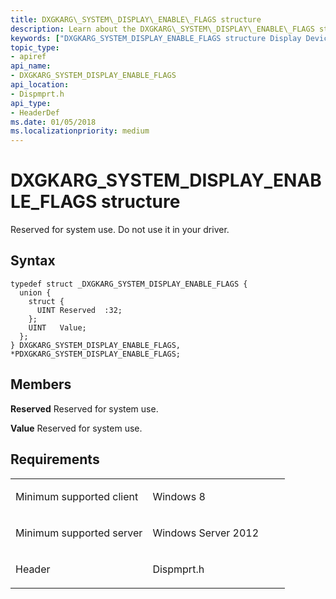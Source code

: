 ```yaml
---
title: DXGKARG\_SYSTEM\_DISPLAY\_ENABLE\_FLAGS structure
description: Learn about the DXGKARG\_SYSTEM\_DISPLAY\_ENABLE\_FLAGS structure, which is reserved for system use. Do not use it in your driver.
keywords: ["DXGKARG_SYSTEM_DISPLAY_ENABLE_FLAGS structure Display Devices", "PDXGKARG_SYSTEM_DISPLAY_ENABLE_FLAGS structure pointer Display Devices"]
topic_type:
- apiref
api_name:
- DXGKARG_SYSTEM_DISPLAY_ENABLE_FLAGS
api_location:
- Dispmprt.h
api_type:
- HeaderDef
ms.date: 01/05/2018
ms.localizationpriority: medium
---
```


# DXGKARG\_SYSTEM\_DISPLAY\_ENABLE\_FLAGS structure


Reserved for system use. Do not use it in your driver.

## Syntax

```ManagedCPlusPlus
typedef struct _DXGKARG_SYSTEM_DISPLAY_ENABLE_FLAGS {
  union {
    struct {
      UINT Reserved  :32;
    };
    UINT   Value;
  };
} DXGKARG_SYSTEM_DISPLAY_ENABLE_FLAGS, *PDXGKARG_SYSTEM_DISPLAY_ENABLE_FLAGS;
```

## Members

**Reserved**
Reserved for system use.

**Value**
Reserved for system use.

## Requirements

<table>
<colgroup>
<col width="50%" />
<col width="50%" />
</colgroup>
<tbody>
<tr class="odd">
<td align="left"><p>Minimum supported client</p></td>
<td align="left"><p>Windows 8</p></td>
</tr>
<tr class="even">
<td align="left"><p>Minimum supported server</p></td>
<td align="left"><p>Windows Server 2012</p></td>
</tr>
<tr class="odd">
<td align="left"><p>Header</p></td>
<td align="left">Dispmprt.h</td>
</tr>
</tbody>
</table>

 

 





